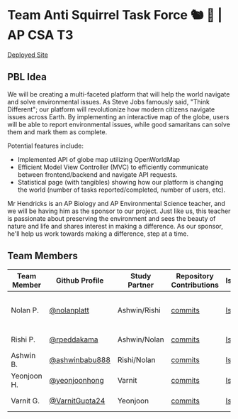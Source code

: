 # Team Anti Squirrel Task Force 🐿️ 🚫 | AP CSA T3

[Deployed Site](https://envmapper.tk)
## PBL Idea

We will be creating a multi-faceted platform that will help the world navigate and solve environmental issues. As Steve Jobs famously said, "Think Different"; our platform will revolutionize how modern citizens navigate issues across Earth. By implementing an interactive map of the globe, users will be able to report environmental issues, while good samaritans can solve them and mark them as complete.

Potential features include:

- Implemented API of globe map utilizing OpenWorldMap
- Efficient Model View Controller (MVC) to efficiently communicate between frontend/backend and navigate API requests.
- Statistical page (with tangibles) showing how our platform is changing the world (number of tasks reported/completed, number of users, etc).

Mr Hendricks is an AP Biology and AP Environmental Science teacher, and we will be having him as the sponsor to our project. Just like us, this teacher is passionate about preserving the environment and sees the beauty of nature and life and shares interest in making a difference. As our sponsor, he'll help us work towards making a difference, step at a time.

## Team Members

| Team Member | Github Profile                                     | Study Partner | Repository Contributions                                                        | Issues                                                                                                  | Role                       |
| ----------- | -------------------------------------------------- | ------------- | ------------------------------------------------------------------------------- | ------------------------------------------------------------------------------------------------------- | -------------------------- |
| Nolan P.    | [@nolanplatt](https://github.com/nolanplatt)       | Ashwin/Rishi  | [commits](https://github.com/rpeddakama/AP-CSA-T3/commits?author=nolanplatt)    | [Issues](https://github.com/rpeddakama/AP-CSA-T3/projects/1?card_filter_query=assignee%3Anolanplatt)    | Team Leader & Deployment Manager         |
| Rishi P.    | [@rpeddakama](https://github.com/rpeddakama)       | Ashwin/Nolan  | [commits](https://github.com/rpeddakama/AP-CSA-T3/commits?author=rpeddakama)    | [Issues](https://github.com/rpeddakama/AP-CSA-T3/projects/1?card_filter_query=assignee%3Arpeddakama)    | Scrum Master |
| Ashwin B.   | [@ashwinbabu888](https://github.com/ashwinbabu888) | Rishi/Nolan   | [commits](https://github.com/rpeddakama/AP-CSA-T3/commits?author=ashwinbabu888) | [Issues](https://github.com/rpeddakama/AP-CSA-T3/projects/1?card_filter_query=assignee%3Aashwinbabu888) | GitHub Admin               |
| Yeonjoon H. | [@yeonjoonhong](https://github.com/yeonjoonhong)   | Varnit        | [commits](https://github.com/rpeddakama/AP-CSA-T3/commits?author=yeonjoonhong)  | [Issues](https://github.com/rpeddakama/AP-CSA-T3/projects/1?card_filter_query=assignee%3Ayeonjoonhong)  | Frontend Developer         |
| Varnit G.   | [@VarnitGupta24](https://github.com/VarnitGupta24) | Yeonjoon      | [commits](https://github.com/rpeddakama/AP-CSA-T3/commits?author=VarnitGupta24) | [Issues](https://github.com/rpeddakama/AP-CSA-T3/projects/1?card_filter_query=assignee%3AVarnitGupta24) | Frontend Developer         |

